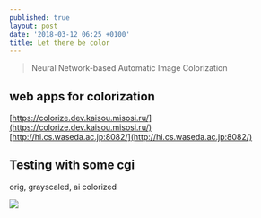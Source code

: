 ```yaml
---
published: true
layout: post
date: '2018-03-12 06:25 +0100'
title: Let there be color
---
```

> Neural Network-based Automatic Image Colorization

## web apps for colorization

[https://colorize.dev.kaisou.misosi.ru/](https://colorize.dev.kaisou.misosi.ru/)  
[http://hi.cs.waseda.ac.jp:8082/](http://hi.cs.waseda.ac.jp:8082/)

## Testing with some cgi

orig, grayscaled, ai colorized

![](https://cdn.scrot.moe/images/2018/03/12/rocketAIcolorized.jpg)